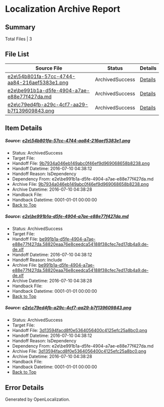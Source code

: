 # <a name='report-top'></a> Localization Archive Report

## Summary
 Total Files | 3

## File List
 Source File | Status | Details 
 ----------- | ------ | ------- 
 [e2e\54b801fa-57cc-4744-aa84-216aef5383e1.png](https://github.com/OpenLocalizationTestOrg/oltest/blob/5e73c286184e8f7c5bbe04c7597f09c84696e6c8/e2e/54b801fa-57cc-4744-aa84-216aef5383e1.png) | ArchivedSuccess | [Details](#9b7934a046eb149abc0f46ef9d969068658b82381)
 [e2e\be991b1a-d5fe-4904-a7ae-e88e77f427da.md](https://github.com/OpenLocalizationTestOrg/oltest/blob/5e73c286184e8f7c5bbe04c7597f09c84696e6c8/e2e/be991b1a-d5fe-4904-a7ae-e88e77f427da.md) | ArchivedSuccess | [Details](#9accd31491a1f8b29503c03dee1d2fe74a429c5c2)
 [e2e\c79ed4fb-a29c-4cf7-aa29-b7f139609843.png](https://github.com/OpenLocalizationTestOrg/oltest/blob/5e73c286184e8f7c5bbe04c7597f09c84696e6c8/e2e/c79ed4fb-a29c-4cf7-aa29-b7f139609843.png) | ArchivedSuccess | [Details](#3d13594facd8f0e5364056400c4125efc25a8bc03)

## Item Details
##### <a name='9b7934a046eb149abc0f46ef9d969068658b82381'></a> Source: [e2e\54b801fa-57cc-4744-aa84-216aef5383e1.png](https://github.com/OpenLocalizationTestOrg/oltest/blob/5e73c286184e8f7c5bbe04c7597f09c84696e6c8/e2e/54b801fa-57cc-4744-aa84-216aef5383e1.png)
* Status: ArchivedSuccess
* Target File: 
* Handoff File: [9b7934a046eb149abc0f46ef9d969068658b8238.png](https://github.com/OpenLocalizationTestOrg/olhandoff-e2e/blob/b8e295b22c4cd75f346949a2092543a5d41a5fb2/ol-handoff/OpenLocalizationTestOrg/oltest-dede-fly/ci/ht/9b7934a046eb149abc0f46ef9d969068658b8238.png)
* Handoff Datetime: 2016-07-10 04:38:12
* Handoff Reason: IsDependency
* Dependency From: e2e\be991b1a-d5fe-4904-a7ae-e88e77f427da.md
* Archive File: [9b7934a046eb149abc0f46ef9d969068658b8238.png](https://github.com/OpenLocalizationTestOrg/olhandoff-e2e/blob/8245d2418a1985f476b5fc7afa8f65c0ebb3c26e/ol-archive/OpenLocalizationTestOrg/oltest-dede-fly/ci/ht/9b7934a046eb149abc0f46ef9d969068658b8238.png)
* Archive Datetime: 2016-07-10 04:38:28
* Handback File: 
* Handback Datetime: 0001-01-01 00:00:00
* [Back to Top](#report-top)

##### <a name='9accd31491a1f8b29503c03dee1d2fe74a429c5c2'></a> Source: [e2e\be991b1a-d5fe-4904-a7ae-e88e77f427da.md](https://github.com/OpenLocalizationTestOrg/oltest/blob/5e73c286184e8f7c5bbe04c7597f09c84696e6c8/e2e/be991b1a-d5fe-4904-a7ae-e88e77f427da.md)
* Status: ArchivedSuccess
* Target File: 
* Handoff File: [be991b1a-d5fe-4904-a7ae-e88e77f427da.58820eaa76e8ceedca54188f38cfec7ed17db4a9.de-de.xlf](https://github.com/OpenLocalizationTestOrg/olhandoff-e2e/blob/b8e295b22c4cd75f346949a2092543a5d41a5fb2/ol-handoff/OpenLocalizationTestOrg/oltest-dede-fly/ci/ht/be991b1a-d5fe-4904-a7ae-e88e77f427da.58820eaa76e8ceedca54188f38cfec7ed17db4a9.de-de.xlf)
* Handoff Datetime: 2016-07-10 04:38:12
* Handoff Reason: Include
* Archive File: [be991b1a-d5fe-4904-a7ae-e88e77f427da.58820eaa76e8ceedca54188f38cfec7ed17db4a9.de-de.xlf](https://github.com/OpenLocalizationTestOrg/olhandoff-e2e/blob/8245d2418a1985f476b5fc7afa8f65c0ebb3c26e/ol-archive/OpenLocalizationTestOrg/oltest-dede-fly/ci/ht/be991b1a-d5fe-4904-a7ae-e88e77f427da.58820eaa76e8ceedca54188f38cfec7ed17db4a9.de-de.xlf)
* Archive Datetime: 2016-07-10 04:38:28
* Handback File: 
* Handback Datetime: 0001-01-01 00:00:00
* [Back to Top](#report-top)

##### <a name='3d13594facd8f0e5364056400c4125efc25a8bc03'></a> Source: [e2e\c79ed4fb-a29c-4cf7-aa29-b7f139609843.png](https://github.com/OpenLocalizationTestOrg/oltest/blob/5e73c286184e8f7c5bbe04c7597f09c84696e6c8/e2e/c79ed4fb-a29c-4cf7-aa29-b7f139609843.png)
* Status: ArchivedSuccess
* Target File: 
* Handoff File: [3d13594facd8f0e5364056400c4125efc25a8bc0.png](https://github.com/OpenLocalizationTestOrg/olhandoff-e2e/blob/b8e295b22c4cd75f346949a2092543a5d41a5fb2/ol-handoff/OpenLocalizationTestOrg/oltest-dede-fly/ci/ht/3d13594facd8f0e5364056400c4125efc25a8bc0.png)
* Handoff Datetime: 2016-07-10 04:38:12
* Handoff Reason: IsDependency
* Dependency From: e2e\be991b1a-d5fe-4904-a7ae-e88e77f427da.md
* Archive File: [3d13594facd8f0e5364056400c4125efc25a8bc0.png](https://github.com/OpenLocalizationTestOrg/olhandoff-e2e/blob/8245d2418a1985f476b5fc7afa8f65c0ebb3c26e/ol-archive/OpenLocalizationTestOrg/oltest-dede-fly/ci/ht/3d13594facd8f0e5364056400c4125efc25a8bc0.png)
* Archive Datetime: 2016-07-10 04:38:28
* Handback File: 
* Handback Datetime: 0001-01-01 00:00:00
* [Back to Top](#report-top)


## Error Details

Generated by OpenLocalization.
